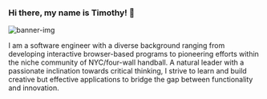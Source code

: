 ### Hi there, my name is Timothy! 👋
![banner-img](https://i.imgur.com/OMycFN7.png)

I am a software engineer with a diverse background ranging from developing interactive browser-based programs to pioneering efforts within the niche community of NYC/four-wall handball. A natural leader with a passionate inclination towards critical thinking, I strive to learn and build creative but effective applications to bridge the gap between functionality and innovation.

<!--
**timothymei327/timothymei327** is a ✨ _special_ ✨ repository because its `README.md` (this file) appears on your GitHub profile.

Here are some ideas to get you started:

- 🔭 I’m currently working on ...
- 🌱 I’m currently learning ...
- 👯 I’m looking to collaborate on ...
- 🤔 I’m looking for help with ...
- 💬 Ask me about ...
- 📫 How to reach me: ...
- 😄 Pronouns: ...
- ⚡ Fun fact: ...
-->
